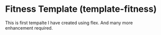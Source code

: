 # Fitness Template (template-fitness)
This is first tempalte I have created using flex. And many more enhancement required.
